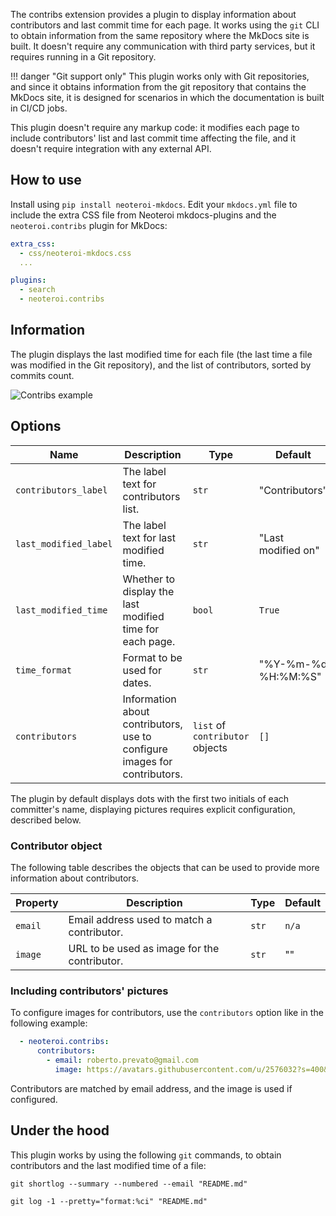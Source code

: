 The contribs extension provides a plugin to display information about contributors and
last commit time for each page. It works using the `git` CLI to obtain information from
the same repository where the MkDocs site is built. It doesn't require any communication
with third party services, but it requires running in a Git repository.

!!! danger "Git support only"
    This plugin works only with Git repositories, and since it obtains
    information from the git repository that contains the MkDocs site, it is
    designed for scenarios in which the documentation is built in CI/CD jobs.

This plugin doesn't require any markup code: it modifies each page to include
contributors' list and last commit time affecting the file, and it doesn't
require integration with any external API.

## How to use

Install using `pip install neoteroi-mkdocs`.
Edit your `mkdocs.yml` file to include the extra CSS file from Neoteroi
mkdocs-plugins and the `neoteroi.contribs` plugin for MkDocs:


```yaml
extra_css:
  - css/neoteroi-mkdocs.css
  ...

plugins:
  - search
  - neoteroi.contribs
```

## Information

The plugin displays the last modified time for each file (the last time a file
was modified in the Git repository), and the list of contributors, sorted by
commits count.

![Contribs example](/mkdocs-plugins/img/contribs-01.png)

## Options

| Name                  | Description                                                               | Type                            | Default             |
| --------------------- | ------------------------------------------------------------------------- | ------------------------------- | ------------------- |
| `contributors_label`  | The label text for contributors list.                                     | `str`                           | "Contributors"      |
| `last_modified_label` | The label text for last modified time.                                    | `str`                           | "Last modified on"  |
| `last_modified_time`  | Whether to display the last modified time for each page.                  | `bool`                          | `True`              |
| `time_format`         | Format to be used for dates.                                              | `str`                           | "%Y-%m-%d %H:%M:%S" |
| `contributors`        | Information about contributors, use to configure images for contributors. | `list` of `contributor` objects | `[]`                |

The plugin by default displays dots with the first two initials of each committer's name,
displaying pictures requires explicit configuration, described below.

### Contributor object

The following table describes the objects that can be used to provide more
information about contributors.

| Property | Description                                  | Type  | Default |
| -------- | -------------------------------------------- | ----- | ------- |
| `email`  | Email address used to match a contributor.   | `str` | `n/a`   |
| `image`  | URL to be used as image for the contributor. | `str` | ""      |

### Including contributors' pictures

To configure images for contributors, use the `contributors` option like in the
following example:

```yaml
  - neoteroi.contribs:
      contributors:
        - email: roberto.prevato@gmail.com
          image: https://avatars.githubusercontent.com/u/2576032?s=400&u=d8d880e8ed05bb170877dd3d561d8301c4beeeed&v=4

```

Contributors are matched by email address, and the image is used if configured.

## Under the hood

This plugin works by using the following `git` commands, to obtain contributors
and the last modified time of a file:

```
git shortlog --summary --numbered --email "README.md"

git log -1 --pretty="format:%ci" "README.md"
```
